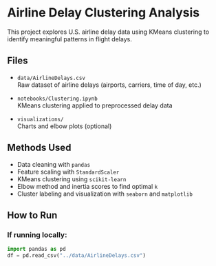 # Airline Delay Clustering Analysis

This project explores U.S. airline delay data using KMeans clustering to identify meaningful patterns in flight delays.

## Files

- `data/AirlineDelays.csv`  
  Raw dataset of airline delays (airports, carriers, time of day, etc.)

- `notebooks/Clustering.ipynb`  
  KMeans clustering applied to preprocessed delay data

- `visualizations/`  
  Charts and elbow plots (optional)

## Methods Used

- Data cleaning with `pandas`
- Feature scaling with `StandardScaler`
- KMeans clustering using `scikit-learn`
- Elbow method and inertia scores to find optimal `k`
- Cluster labeling and visualization with `seaborn` and `matplotlib`

## How to Run

### If running locally:

```python
import pandas as pd
df = pd.read_csv("../data/AirlineDelays.csv")
